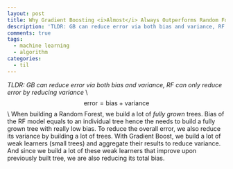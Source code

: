 ```yaml
---
layout: post
title: Why Gradient Boosting <i>Almost</i> Always Outperforms Random Forest
description: 'TLDR: GB can reduce error via both bias and variance, RF can only reduce error by reducing variance'
comments: true
tags:
  - machine learning
  - algorithm
categories:
  - til
---
```

_TLDR: GB can reduce error via both bias and variance, RF can only reduce error by reducing variance_ \\
$$ \text{error} = \text{bias} + \text{variance} $$ \\
When building a Random Forest, we build a lot of _fully grown_ trees. Bias of the RF model equals to an individual tree hence the needs to build a fully grown tree with really low bias.
To reduce the overall error, we also reduce its variance by building a lot of trees.
With Gradient Boost, we build a lot of weak learners (small trees) and aggregate their results to reduce variance. And since we build a lot of these weak learners that improve upon previously built tree, we are also reducing its total bias.
